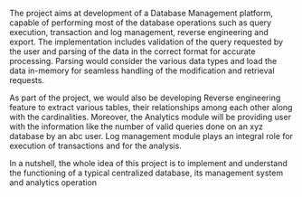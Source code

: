 The project aims at development of a Database Management platform, capable of performing most of the database operations such as query execution, transaction and log management, reverse engineering and export. The implementation includes validation of the query requested by the user and parsing of the data in the correct format for accurate processing. Parsing would consider the various data types and load the data in-memory for seamless handling of the modification and retrieval requests.

As part of the project, we would also be developing Reverse engineering feature to extract various tables, their relationships among each other along with the cardinalities. Moreover, the Analytics module will be providing user with the information like the number of valid queries done on an xyz database by an abc user. Log management module plays an integral role for execution of transactions and for the analysis.

In a nutshell, the whole idea of this project is to implement and understand the functioning of a typical centralized database, its management system and analytics operation